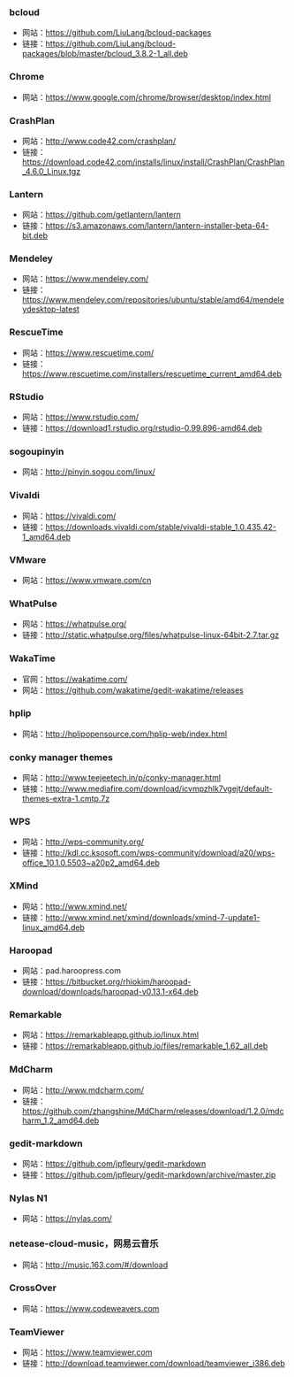 ### bcloud
* 网站：https://github.com/LiuLang/bcloud-packages
* 链接：https://github.com/LiuLang/bcloud-packages/blob/master/bcloud_3.8.2-1_all.deb

### Chrome
* 网站：https://www.google.com/chrome/browser/desktop/index.html

### CrashPlan
* 网站：http://www.code42.com/crashplan/
* 链接：https://download.code42.com/installs/linux/install/CrashPlan/CrashPlan_4.6.0_Linux.tgz

### Lantern
* 网站：https://github.com/getlantern/lantern
* 链接：https://s3.amazonaws.com/lantern/lantern-installer-beta-64-bit.deb

### Mendeley
* 网站：https://www.mendeley.com/
* 链接：https://www.mendeley.com/repositories/ubuntu/stable/amd64/mendeleydesktop-latest

### RescueTime
* 网站：https://www.rescuetime.com/
* 链接：https://www.rescuetime.com/installers/rescuetime_current_amd64.deb

### RStudio
* 网站：https://www.rstudio.com/
* 链接：https://download1.rstudio.org/rstudio-0.99.896-amd64.deb

### sogoupinyin
* 网站：http://pinyin.sogou.com/linux/

### Vivaldi
* 网站：https://vivaldi.com/
* 链接：https://downloads.vivaldi.com/stable/vivaldi-stable_1.0.435.42-1_amd64.deb

### VMware
* 网站：https://www.vmware.com/cn

### WhatPulse
* 网站：https://whatpulse.org/
* 链接：http://static.whatpulse.org/files/whatpulse-linux-64bit-2.7.tar.gz

### WakaTime
* 官网：https://wakatime.com/
* 网站：https://github.com/wakatime/gedit-wakatime/releases

### hplip
* 网站：http://hplipopensource.com/hplip-web/index.html

### conky manager themes
* 网站：http://www.teejeetech.in/p/conky-manager.html
* 链接：http://www.mediafire.com/download/icvmpzhlk7vgejt/default-themes-extra-1.cmtp.7z

### WPS
* 网站：http://wps-community.org/
* 链接：http://kdl.cc.ksosoft.com/wps-community/download/a20/wps-office_10.1.0.5503~a20p2_amd64.deb

### XMind
* 网站：http://www.xmind.net/
* 链接：http://www.xmind.net/xmind/downloads/xmind-7-update1-linux_amd64.deb

### Haroopad
* 网站：pad.haroopress.com
* 链接：https://bitbucket.org/rhiokim/haroopad-download/downloads/haroopad-v0.13.1-x64.deb

### Remarkable
* 网站：https://remarkableapp.github.io/linux.html
* 链接：https://remarkableapp.github.io/files/remarkable_1.62_all.deb

### MdCharm
* 网站：http://www.mdcharm.com/
* 链接：https://github.com/zhangshine/MdCharm/releases/download/1.2.0/mdcharm_1.2_amd64.deb

### gedit-markdown
* 网站：https://github.com/jpfleury/gedit-markdown
* 链接：https://github.com/jpfleury/gedit-markdown/archive/master.zip

### Nylas N1
* 网站：https://nylas.com/

### netease-cloud-music，网易云音乐
* 网站：http://music.163.com/#/download

### CrossOver
* 网站：https://www.codeweavers.com

### TeamViewer
* 网站：https://www.teamviewer.com
* 链接：http://download.teamviewer.com/download/teamviewer_i386.deb

